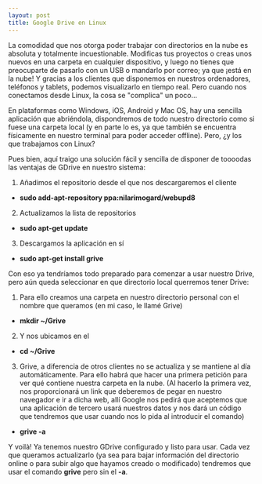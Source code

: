 ```yaml
---
layout: post
title: Google Drive en Linux
---
```


La comodidad que nos otorga poder trabajar con directorios en la nube es absoluta y totalmente incuestionable. Modificas tus proyectos o creas unos nuevos en una carpeta en cualquier dispositivo, y luego no tienes que preocuparte de pasarlo con un USB o mandarlo por correo; ya que ¡está en la nube! Y gracias a los clientes que disponemos en nuestros ordenadores, teléfonos y tablets, podemos visualizarlo en tiempo real. Pero cuando nos conectamos desde Linux, la cosa se "complica" un poco...

En plataformas como Windows, iOS, Android y Mac OS, hay una sencilla aplicación que abriéndola, dispondremos de todo nuestro directorio como si fuese una carpeta local (y en parte lo es, ya que también se encuentra físicamente en nuestro terminal para poder acceder offline). Pero, ¿y los que trabajamos con Linux? 

Pues bien, aquí traigo una solución fácil y sencilla de disponer de toooodas las ventajas de GDrive en nuestro sistema:

1. Añadimos el repositorio desde el que nos descargaremos el cliente
  * **sudo add-apt-repository ppa:nilarimogard/webupd8**
2. Actualizamos la lista de repositorios
  * **sudo apt-get update**
3. Descargamos la aplicación en sí
  * **sudo apt-get install grive**

Con eso ya tendríamos todo preparado para comenzar a usar nuestro Drive, pero aún queda seleccionar en que directorio local querremos tener Drive:

1. Para ello creamos una carpeta en nuestro directorio personal con el nombre que queramos (en mi caso, le llamé Grive)
  * **mkdir ~/Grive**
2. Y nos ubicamos en el
  * **cd ~/Grive**
3. Grive, a diferencia de otros clientes no se actualiza y se mantiene al día automáticamente. Para ello habrá que hacer una primera petición para ver qué contiene nuestra carpeta en la nube. (Al hacerlo la primera vez, nos proporcionará un link que deberemos de pegar en nuestro navegador e ir a dicha web, allí Google nos pedirá que aceptemos que una aplicación de tercero usará nuestros datos y nos dará un código que tendremos que usar cuando nos lo pida al introducir el comando)
  * **grive -a**

Y voilà! Ya tenemos nuestro GDrive configurado y listo para usar. Cada vez que queramos actualizarlo (ya sea para bajar información del directorio online o para subir algo que hayamos creado o modificado) tendremos que usar el comando **grive** pero sin el **-a**.
